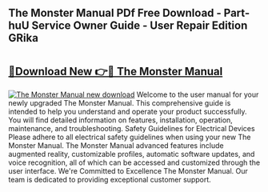 ## The Monster Manual PDf Free Download - Part-huU Service Owner Guide - User Repair Edition GRika

# <h2><a href="http://cf29602.oget.top/?id=The+Monster+Manual">🔗Download New 👉🔴 The Monster Manual</a></h2>

[![The Monster Manual new download](https://i.imgur.com/5g1atiW.png)](http://cf29602.oget.top/?id=The+Monster+Manual)
Welcome to the user manual for your newly upgraded The Monster Manual. This comprehensive guide is intended to help you understand and operate your product successfully. You will find detailed information on features, installation, operation, maintenance, and troubleshooting. Safety Guidelines for Electrical Devices Please adhere to all electrical safety guidelines when using your new The Monster Manual. The Monster Manual advanced features include augmented reality, customizable profiles, automatic software updates, and voice recognition, all of which can be accessed and customized through the user interface. We're Committed to Excellence The Monster Manual. Our team is dedicated to providing exceptional customer support.
